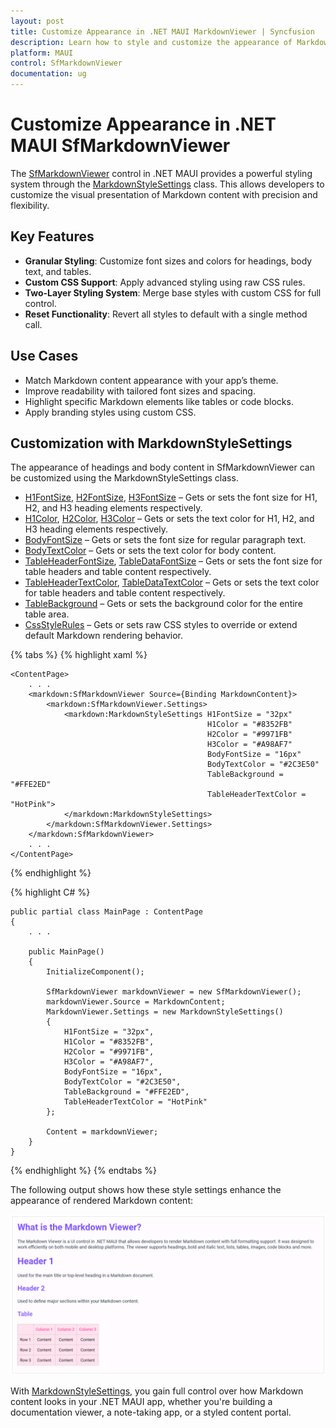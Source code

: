 ```yaml
---
layout: post
title: Customize Appearance in .NET MAUI MarkdownViewer | Syncfusion
description: Learn how to style and customize the appearance of Markdown content using the MarkdownStyleSettings class in the Syncfusion .NET MAUI MarkdownViewer control.
platform: MAUI
control: SfMarkdownViewer
documentation: ug
---
```


# Customize Appearance in .NET MAUI SfMarkdownViewer

The [SfMarkdownViewer](https://help.syncfusion.com/cr/maui/Syncfusion.Maui.MarkdownViewer.SfMarkdownViewer.html) control in .NET MAUI provides a powerful styling system through the [MarkdownStyleSettings](https://help.syncfusion.com/cr/maui/Syncfusion.Maui.MarkdownViewer.MarkdownStyleSettings.html) class. This allows developers to customize the visual presentation of Markdown content with precision and flexibility.

## Key Features

- **Granular Styling**: Customize font sizes and colors for headings, body text, and tables.
- **Custom CSS Support**: Apply advanced styling using raw CSS rules.
- **Two-Layer Styling System**: Merge base styles with custom CSS for full control.
- **Reset Functionality**: Revert all styles to default with a single method call.

## Use Cases

- Match Markdown content appearance with your app’s theme.
- Improve readability with tailored font sizes and spacing.
- Highlight specific Markdown elements like tables or code blocks.
- Apply branding styles using custom CSS.

## Customization with MarkdownStyleSettings

The appearance of headings and body content in SfMarkdownViewer can be customized using the MarkdownStyleSettings class.

- [H1FontSize](https://help.syncfusion.com/cr/maui/Syncfusion.Maui.MarkdownViewer.MarkdownStyleSettings.html#Syncfusion_Maui_MarkdownViewer_MarkdownStyleSettings_H1FontSize), [H2FontSize](https://help.syncfusion.com/cr/maui/Syncfusion.Maui.MarkdownViewer.MarkdownStyleSettings.html#Syncfusion_Maui_MarkdownViewer_MarkdownStyleSettings_H2FontSize), [H3FontSize](https://help.syncfusion.com/cr/maui/Syncfusion.Maui.MarkdownViewer.MarkdownStyleSettings.html#Syncfusion_Maui_MarkdownViewer_MarkdownStyleSettings_H3FontSize) – Gets or sets the font size for H1, H2, and H3 heading elements respectively.  
- [H1Color](https://help.syncfusion.com/cr/maui/Syncfusion.Maui.MarkdownViewer.MarkdownStyleSettings.html#Syncfusion_Maui_MarkdownViewer_MarkdownStyleSettings_H1Color), [H2Color](https://help.syncfusion.com/cr/maui/Syncfusion.Maui.MarkdownViewer.MarkdownStyleSettings.html#Syncfusion_Maui_MarkdownViewer_MarkdownStyleSettings_H2Color), [H3Color](https://help.syncfusion.com/cr/maui/Syncfusion.Maui.MarkdownViewer.MarkdownStyleSettings.html#Syncfusion_Maui_MarkdownViewer_MarkdownStyleSettings_H3Color) – Gets or sets the text color for H1, H2, and H3 heading elements respectively.  
- [BodyFontSize](https://help.syncfusion.com/cr/maui/Syncfusion.Maui.MarkdownViewer.MarkdownStyleSettings.html#Syncfusion_Maui_MarkdownViewer_MarkdownStyleSettings_BodyFontSize) – Gets or sets the font size for regular paragraph text. 
- [BodyTextColor](https://help.syncfusion.com/cr/maui/Syncfusion.Maui.MarkdownViewer.MarkdownStyleSettings.html#Syncfusion_Maui_MarkdownViewer_MarkdownStyleSettings_BodyTextColor) – Gets or sets the text color for body content.  
- [TableHeaderFontSize](https://help.syncfusion.com/cr/maui/Syncfusion.Maui.MarkdownViewer.MarkdownStyleSettings.html#Syncfusion_Maui_MarkdownViewer_MarkdownStyleSettings_TableHeaderFontSize), [TableDataFontSize](https://help.syncfusion.com/cr/maui/Syncfusion.Maui.MarkdownViewer.MarkdownStyleSettings.html#Syncfusion_Maui_MarkdownViewer_MarkdownStyleSettings_TableDataFontSize) – Gets or sets the font size for table headers and table content respectively.  
- [TableHeaderTextColor](https://help.syncfusion.com/cr/maui/Syncfusion.Maui.MarkdownViewer.MarkdownStyleSettings.html#Syncfusion_Maui_MarkdownViewer_MarkdownStyleSettings_TableHeaderTextColor), [TableDataTextColor](https://help.syncfusion.com/cr/maui/Syncfusion.Maui.MarkdownViewer.MarkdownStyleSettings.html#Syncfusion_Maui_MarkdownViewer_MarkdownStyleSettings_TableDataTextColor) – Gets or sets the text color for table headers and table content respectively.  
- [TableBackground](https://help.syncfusion.com/cr/maui/Syncfusion.Maui.MarkdownViewer.MarkdownStyleSettings.html#Syncfusion_Maui_MarkdownViewer_MarkdownStyleSettings_TableBackground) – Gets or sets the background color for the entire table area.
- [CssStyleRules](https://help.syncfusion.com/cr/maui/Syncfusion.Maui.MarkdownViewer.MarkdownStyleSettings.html#Syncfusion_Maui_MarkdownViewer_MarkdownStyleSettings_CssStyleRules) – Gets or sets raw CSS styles to override or extend default Markdown rendering behavior.

{% tabs %} 
{% highlight xaml %}

    <ContentPage>
        . . .
        <markdown:SfMarkdownViewer Source={Binding MarkdownContent}>
            <markdown:SfMarkdownViewer.Settings>
                <markdown:MarkdownStyleSettings H1FontSize = "32px"
                                                H1Color = "#8352FB"
                                                H2Color = "#9971FB"
                                                H3Color = "#A98AF7"
                                                BodyFontSize = "16px"
                                                BodyTextColor = "#2C3E50"
                                                TableBackground = "#FFE2ED"
                                                TableHeaderTextColor = "HotPink">
                </markdown:MarkdownStyleSettings>
            </markdown:SfMarkdownViewer.Settings>
        </markdown:SfMarkdownViewer>
        . . .
    </ContentPage>

{% endhighlight %}

{% highlight C# %}

    public partial class MainPage : ContentPage
    {
        . . .

        public MainPage()
        {
            InitializeComponent();  

            SfMarkdownViewer markdownViewer = new SfMarkdownViewer();
            markdownViewer.Source = MarkdownContent;
            MarkdownViewer.Settings = new MarkdownStyleSettings()
            {
                H1FontSize = "32px",
                H1Color = "#8352FB",
                H2Color = "#9971FB",
                H3Color = "#A98AF7",
                BodyFontSize = "16px",
                BodyTextColor = "#2C3E50",
                TableBackground = "#FFE2ED",
                TableHeaderTextColor = "HotPink"
            };

            Content = markdownViewer;       
        }
    }  

{% endhighlight %}
{% endtabs %} 

The following output shows how these style settings enhance the appearance of rendered Markdown content:

![Sample markdown content appearance customization](images/maui-markdown-viewer-appearance.png)

With [MarkdownStyleSettings](https://help.syncfusion.com/cr/maui/Syncfusion.Maui.MarkdownViewer.MarkdownStyleSettings.html), you gain full control over how Markdown content looks in your .NET MAUI app, whether you're building a documentation viewer, a note-taking app, or a styled content portal.